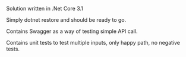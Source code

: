 Solution written in .Net Core 3.1

Simply dotnet restore and should be ready to go.

Contains Swagger as a way of testing simple API call.

Contains unit tests to test multiple inputs, only happy path, no negative tests.
